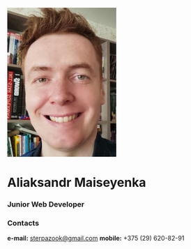 ![applicant's photo](/pics/am-photo.jpg "Aliaksandr Maiseyenka")
# Aliaksandr Maiseyenka
### Junior Web Developer
### Contacts
**e-mail:** sterpazook@gmail.com
**mobile:** +375 (29) 620-82-91